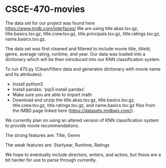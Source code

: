 # CSCE-470-movies
The data set for our project was found here https://www.imdb.com/interfaces/ We are using title.akas.tsv.gz, title.basics.tsv.gz, title.crew.tsv.gz, title.principals.tsv.gz, title.ratings.tsv.gz, name.basics.tsv.gz.

The data set was first cleaned and filtered to include movie title, titleId, genre, average rating, runtime, and year. Our data was loaded into a dictionary which will be then introduced into our KNN classification system. 

To run 470.py (Clean/filters data and generates dictionary with movie name and its attributes): 
- Install python3 
- Install pandas: 'pip3 install pandas'
- Make sure you are able to import math
- Download and unzip the title.akas.tsv.gz, title.basics.tsv.gz, title.crew.tsv.gz, title.ratings.tsv.gz, and name.basics.tsv.gz files from the IMBD page linked here (https://datasets.imdbws.com/).


We currently plan on using an altered version of KNN classification system to provide movie recommendations.

The strong features are: Title, Genre

The weak features are: Startyear, Runtime, Ratings

We hope to eventually include directors, writers, and actors, but those are a bit harder for use to parse through currently.
